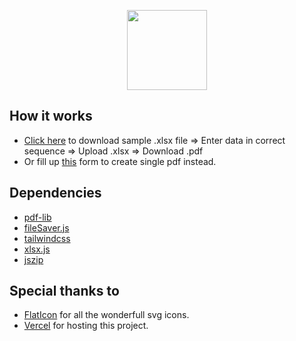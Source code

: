 <p align="center"><img width="128" height="128" src="https://raw.githubusercontent.com/ahampriyanshu/bulky/master/asset/img/logo.png"></p>


## How it works

* [Click here](https://raw.githubusercontent.com/ahampriyanshu/bulky/master/asset/sample.xlsx) to download sample .xlsx file => Enter data in correct sequence => Upload .xlsx => Download .pdf
* Or fill up [this](https://bulky.vercel.app/#demoForm) form to create single pdf instead.

## Dependencies

* [pdf-lib](https://pdf-lib.js.org/)
* [fileSaver.js](https://github.com/eligrey/FileSaver.js/)
* [tailwindcss](https://tailwindcss.com/)
* [xlsx.js](https://github.com/SheetJS/sheetjs)
* [jszip](https://stuk.github.io/jszip/)

## Special thanks to

* [FlatIcon](http://www.flaticon.com/) for all the wonderfull svg icons.
* [Vercel](https://www.vercel.com/) for hosting this project.

